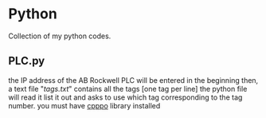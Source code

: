 # Python
Collection of my python codes.
## PLC.py
the IP address of the AB Rockwell PLC will be entered in the beginning then, a text file "*tags.txt*" contains all the tags [one tag per line] the python file will read it list it out and asks to use which tag corresponding to the tag number. you must have [cpppo](https://github.com/pjkundert/cpppo) library installed
